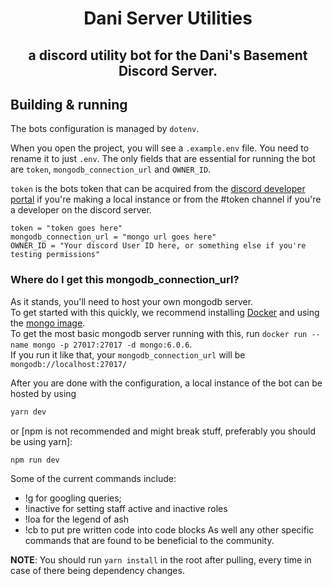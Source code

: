 <h1 align="center" style="position: relative;">
    Dani Server Utilities
</h1>
<h2 align="center" style="position: relative;">
    a discord utility bot for the Dani's Basement Discord Server.
</h2>

## Building & running

The bots configuration is managed by `dotenv`.

When you open the project, you will see a `.example.env` file. You need to rename it to just `.env`. The only fields that are essential for running the bot are `token`, `mongodb_connection_url` and `OWNER_ID`.

`token` is the bots token that can be acquired from the [discord developer portal](https://discord.com/developers/applications) if you're making a local instance or from the #token channel if you're a developer on the discord server.

```env
token = "token goes here"
mongodb_connection_url = "mongo url goes here"
OWNER_ID = "Your discord User ID here, or something else if you're testing permissions"
```

### Where do I get this mongodb_connection_url?

As it stands, you'll need to host your own mongodb server.  
To get started with this quickly, we recommend installing [Docker](https://www.docker.com/) and using the [mongo image](https://hub.docker.com/_/mongo).  
To get the most basic mongodb server running with this, run `docker run --name mongo -p 27017:27017 -d mongo:6.0.6`.  
If you run it like that, your `mongodb_connection_url` will be `mongodb://localhost:27017/`

After you are done with the configuration, a local instance of the bot can be hosted by using

```bash
yarn dev
```

or [npm is not recommended and might break stuff, preferably you should be using yarn]:

```bash
npm run dev
```

Some of the current commands include:

- !g for googling queries;
- !inactive for setting staff active and inactive roles
- !loa for the legend of ash
- !cb to put pre written code into code blocks
  As well any other specific commands that are found to be beneficial to the community.

**NOTE**: You should run `yarn install` in the root after pulling, every time in case of there being dependency changes.
